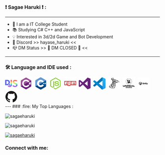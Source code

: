 ### :exclamation: Sagae Haruki :exclamation: :
---
- :memo: I am a IT College Student
- :books: Studying C# C++ and JavaScript
- :bulb: Interested in 3d/2d Game and Bot Development
- :no_bell: Discord >> hayase_haruki << 
- :mailbox_closed: DM Status >> :no_entry_sign: DM CLOSED :no_entry_sign: <<
---
### :hammer_and_wrench: Language and IDE used :
<div>
  <img src = "https://github.com/devicons/devicon/blob/master/icons/discordjs/discordjs-original.svg" title="DiscordJS" width="40" height="40"/>&nbsp;
  <img src = "https://github.com/devicons/devicon/blob/master/icons/csharp/csharp-original.svg" title="CSharp" width="40" height="40"/>&nbsp;
  <img src = "https://github.com/devicons/devicon/blob/master/icons/cplusplus/cplusplus-original.svg" title="CPlusPlus" width="40" height="40"/>&nbsp;
  <img src = "https://github.com/devicons/devicon/blob/master/icons/nodejs/nodejs-original.svg" title="NodeJS" width="40" height="40"/>&nbsp;
  <img src = "https://github.com/devicons/devicon/blob/master/icons/npm/npm-original-wordmark.svg" title="NPM" width="40" height="40"/>&nbsp;
  <img src = "https://github.com/devicons/devicon/blob/master/icons/visualstudio/visualstudio-plain.svg" title="VStudio" width="40" height="40"/>&nbsp;
  <img src = "https://github.com/devicons/devicon/blob/master/icons/vscode/vscode-original.svg" title="VSCode" width="40" height="40"/>&nbsp;
  <img src = "https://github.com/devicons/devicon/blob/master/icons/microsoftsqlserver/microsoftsqlserver-plain.svg" title="MSSql" width="40" height="40"/>&nbsp;
  <img src = "https://github.com/devicons/devicon/blob/master/icons/unrealengine/unrealengine-original-wordmark.svg" title="UE" width="40" height="40"/>&nbsp;
  <img src = "https://github.com/devicons/devicon/blob/master/icons/unity/unity-original-wordmark.svg" title="Unity" width="40" height="40"/>&nbsp;
  <img src = "https://github.com/devicons/devicon/blob/master/icons/github/github-original.svg" title="Github" width="40" height="40"/>&nbsp;
</div>
---
### :fire: My Top Languages :
<p><img align="center" src="https://github-readme-stats.vercel.app/api/top-langs?username=sagaeharuki&show_icons=true&locale=en&layout=compact" alt="sagaeharuki" /></p>
<p align="left"> <img src="https://komarev.com/ghpvc/?username=sagaeharuki&label=Profile%20views&color=0e75b6&style=flat" alt="sagaeharuki" /> </p>

<p align="left"> <a href="https://github.com/ryo-ma/github-profile-trophy"><img src="https://github-profile-trophy.vercel.app/?username=sagaeharuki" alt="sagaeharuki" /></a> </p>

<h3 align="left">Connect with me:</h3>
<p align="left">
</p>
